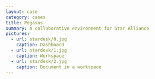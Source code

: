 ```yaml
---
layout: case
category: cases
title: Pegasus
summary: A collaborative environment for Star Alliance
pictures:
  - url: stardesk/0.jpg
    caption: Dashboard
  - url: stardesk/1.jpg
    caption: Workspace
  - url: stardesk/2.jpg
    caption: Document in a workspace
---
```

